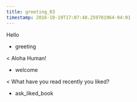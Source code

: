 ```yaml
---
title: greeting_03
timestamp: 2016-10-19T17:07:48.259701964-04:01
---
```


Hello
* greeting

< Aloha Human!
* welcome

< What have you read recently you liked?
* ask_liked_book
